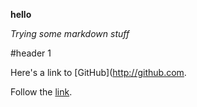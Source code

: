 **hello**

*Trying some markdown stuff*

#header 1

Here's a link to [GitHub](http://github.com.

Follow the [link](https://console.aws.amazon.com/ses/home?region=us-east-1#verified-senders-email:).
